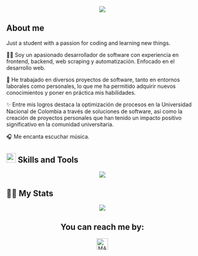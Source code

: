 <p align="center">
  <a href="https://github.com/DenverCoder1/readme-typing-svg"><img src="https://readme-typing-svg.herokuapp.com?color=BC70FF&size=25&center=true&vCenter=true&width=600&height=100&lines=Hi%2C%20im%20largo;"></a>
</p>

## About me

Just a student with a passion for coding and learning new things.

👩‍💻 Soy un apasionado desarrollador de software con experiencia en frontend, backend, web scraping y automatización. Enfocado en el desarrollo web. 

🌱 He trabajado en diversos proyectos de software, tanto en entornos laborales como personales, lo que me ha permitido adquirir nuevos conocimientos y poner en práctica mis habilidades.

✨ Entre mis logros destaca la optimización de procesos en la Universidad Nacional de Colombia a través de soluciones de software, así como la creación de proyectos personales que han tenido un impacto positivo significativo en la comunidad universitaria.

🎧 Me encanta escuchar música.

## <img src="https://media2.giphy.com/media/QssGEmpkyEOhBCb7e1/giphy.gif?cid=ecf05e47a0n3gi1bfqntqmob8g9aid1oyj2wr3ds3mg700bl&rid=giphy.gif" width ="25"><b> Skills and Tools</b>

<p align="center">
  <a href="https://skillicons.dev">
    <img src="https://skillicons.dev/icons?i=ts,js,py,go,java,svelte,astro,html,css,sass,bootstrap,tailwind,nodejs,firebase,mongodb,figma,latex,md,githubactions&theme=dark" />
  </a>
</p>

## 👩‍💻 My Stats

<p align="center">
   <img  align="center"  src="https://github-readme-stats-self-ten.vercel.app/api/top-langs/?username=imlargo&layout=compact&theme=tokyonight&text_color=C384FF&langs_count=35">
 </p>

<h2 align="center">You can reach me by:</h2>
<p align="center">  
  <a href="https://www.linkedin.com/in/imlargo/" target="_blank">
    <img align="center" src="https://img.shields.io/badge/linkedin-%231DA1F2.svg?style=for-the-badge&logo=linkedin&logoColor=white" alt="MARV" height="30">
  </a>
</p>

<!---
imlargo/imlargo is a ✨ special ✨ repository because its `README.md` (this file) appears on your GitHub profile.
You can click the Preview link to take a look at your changes.
--->
